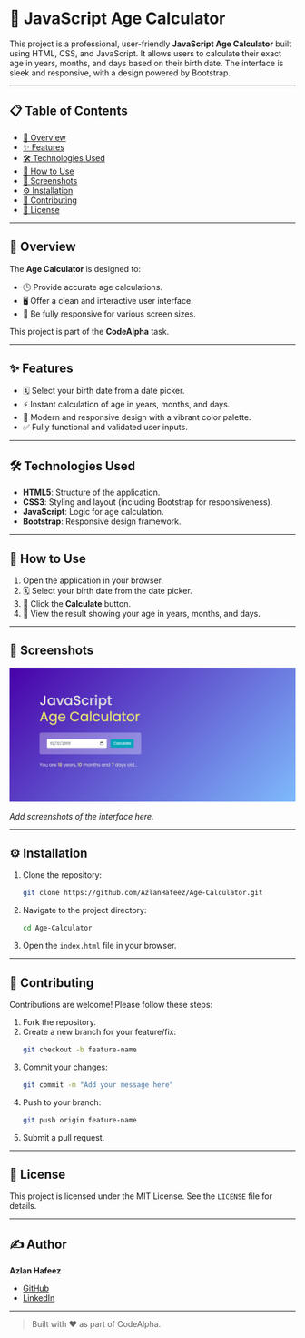 # 🎉 JavaScript Age Calculator

This project is a professional, user-friendly **JavaScript Age Calculator** built using HTML, CSS, and JavaScript. It allows users to calculate their exact age in years, months, and days based on their birth date. The interface is sleek and responsive, with a design powered by Bootstrap.

---

## 📋 Table of Contents
- [📖 Overview](#-overview)
- [✨ Features](#-features)
- [🛠️ Technologies Used](#️-technologies-used)
- [📂 How to Use](#-how-to-use)
- [📸 Screenshots](#-screenshots)
- [⚙️ Installation](#%EF%B8%8F-installation)
- [🤝 Contributing](#-contributing)
- [📜 License](#-license)

---

## 📖 Overview
The **Age Calculator** is designed to:
- 🕒 Provide accurate age calculations.
- 🖥️ Offer a clean and interactive user interface.
- 📱 Be fully responsive for various screen sizes.

This project is part of the **CodeAlpha** task.

---

## ✨ Features
- 🗓️ Select your birth date from a date picker.
- ⚡ Instant calculation of age in years, months, and days.
- 🎨 Modern and responsive design with a vibrant color palette.
- ✅ Fully functional and validated user inputs.

---

## 🛠️ Technologies Used
- **HTML5**: Structure of the application.
- **CSS3**: Styling and layout (including Bootstrap for responsiveness).
- **JavaScript**: Logic for age calculation.
- **Bootstrap**: Responsive design framework.

---

## 📂 How to Use
1. Open the application in your browser.
2. 🗓️ Select your birth date from the date picker.
3. 🎯 Click the **Calculate** button.
4. 🎉 View the result showing your age in years, months, and days.

---

## 📸 Screenshots
![Age Calculator UI](ScreenShot.jpg)

*Add screenshots of the interface here.*

---

## ⚙️ Installation
1. Clone the repository:
   ```bash
   git clone https://github.com/AzlanHafeez/Age-Calculator.git
   ```
2. Navigate to the project directory:
   ```bash
   cd Age-Calculator
   ```
3. Open the `index.html` file in your browser.

---

## 🤝 Contributing
Contributions are welcome! Please follow these steps:
1. Fork the repository.
2. Create a new branch for your feature/fix:
   ```bash
   git checkout -b feature-name
   ```
3. Commit your changes:
   ```bash
   git commit -m "Add your message here"
   ```
4. Push to your branch:
   ```bash
   git push origin feature-name
   ```
5. Submit a pull request.

---

## 📜 License
This project is licensed under the MIT License. See the `LICENSE` file for details.

---

## ✍️ Author
**Azlan Hafeez**
- [GitHub](https://github.com/AzlanHafeez/)
- [LinkedIn](https://www.linkedin.com/in/azlan-hafeez-10a27133a/)

---

> Built with ❤️ as part of CodeAlpha.
